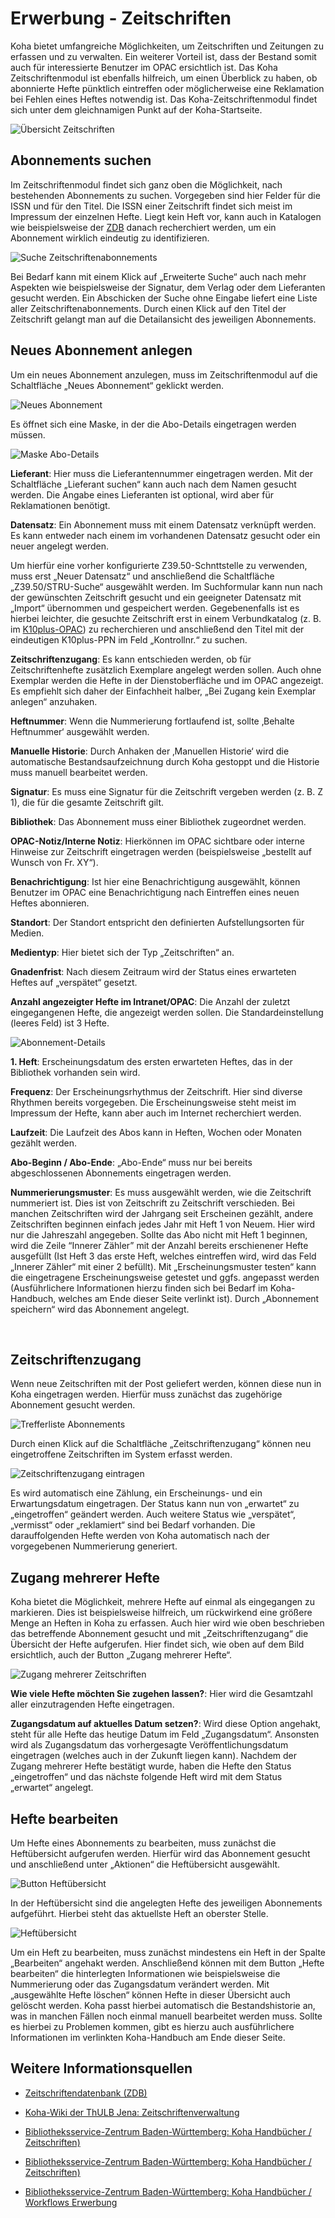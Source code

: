 # Erwerbung - Zeitschriften

Koha bietet umfangreiche Möglichkeiten, um Zeitschriften und Zeitungen zu erfassen und zu verwalten. Ein weiterer Vorteil ist, dass der Bestand somit auch für interessierte Benutzer im OPAC ersichtlich ist.
Das Koha Zeitschriftenmodul ist ebenfalls hilfreich, um einen Überblick zu haben, ob abonnierte Hefte pünktlich eintreffen oder möglicherweise eine Reklamation bei Fehlen eines Heftes notwendig ist. Das Koha-Zeitschriftenmodul findet sich unter dem gleichnamigen Punkt auf der Koha-Startseite.

![Übersicht Zeitschriften](../Images/EW_zsuebers.PNG)


## Abonnements suchen
Im Zeitschriftenmodul findet sich ganz oben die Möglichkeit, nach bestehenden Abonnements zu suchen. Vorgegeben sind hier Felder für die ISSN und für den Titel. Die ISSN einer Zeitschrift findet sich meist im Impressum der einzelnen Hefte. Liegt kein Heft vor, kann auch in Katalogen wie beispielsweise der <a href="https://zdb-katalog.de/index.xhtml">ZDB</a> danach recherchiert werden, um ein Abonnement wirklich eindeutig zu identifizieren.

![Suche Zeitschriftenabonnements](../Images/EW_zssuche.PNG)
 
Bei Bedarf kann mit einem Klick auf „Erweiterte Suche“ auch nach mehr Aspekten wie beispielsweise der Signatur, dem Verlag oder dem Lieferanten gesucht werden. Ein Abschicken der Suche ohne Eingabe liefert eine Liste aller Zeitschriftenabonnements.
Durch einen Klick auf den Titel der Zeitschrift gelangt man auf die Detailansicht des jeweiligen Abonnements.

## Neues Abonnement anlegen
 
Um ein neues Abonnement anzulegen, muss im Zeitschriftenmodul auf die Schaltfläche „Neues Abonnement“ geklickt werden.

![Neues Abonnement](../Images/EW_zsaboneu.PNG)

 
Es öffnet sich eine Maske, in der die Abo-Details eingetragen werden müssen.

![Maske Abo-Details](../Images/EW_zsabodetails.PNG)

 
**Lieferant**: Hier muss die Lieferantennummer eingetragen werden. Mit der Schaltfläche „Lieferant suchen“ kann auch nach dem Namen gesucht werden. Die Angabe eines Lieferanten ist optional, wird aber für Reklamationen benötigt.

**Datensatz**: Ein Abonnement muss mit einem Datensatz verknüpft werden. Es kann entweder nach einem im vorhandenen Datensatz gesucht oder ein neuer angelegt werden.

Um hierfür eine vorher konfigurierte Z39.50-Schnttstelle zu verwenden, muss erst „Neuer Datensatz“ und anschließend die Schaltfläche „Z39.50/STRU-Suche“ ausgewählt werden. Im Suchformular kann nun nach der gewünschten Zeitschrift gesucht und ein geeigneter Datensatz mit „Import“ übernommen und gespeichert werden. Gegebenenfalls ist es hierbei leichter, die gesuchte Zeitschrift erst in einem Verbundkatalog (z. B. im <a href="https://opac.k10plus.de/">K10plus-OPAC</a>) zu recherchieren und anschließend den Titel mit der eindeutigen K10plus-PPN im Feld „Kontrollnr.“ zu suchen.

**Zeitschriftenzugang**: Es kann entschieden werden, ob für Zeitschriftenhefte zusätzlich Exemplare angelegt werden sollen. Auch ohne Exemplar werden die Hefte in der Dienstoberfläche und im OPAC angezeigt. Es empfiehlt sich daher der Einfachheit halber, „Bei Zugang kein Exemplar anlegen“ anzuhaken.

**Heftnummer**: Wenn die Nummerierung fortlaufend ist, sollte ‚Behalte Heftnummer‘ ausgewählt werden.

**Manuelle Historie**: Durch Anhaken der ‚Manuellen Historie‘ wird die automatische Bestandsaufzeichnung durch Koha gestoppt und die Historie muss manuell bearbeitet werden.

**Signatur**: Es muss eine Signatur für die Zeitschrift vergeben werden (z. B. Z 1), die für die gesamte Zeitschrift gilt.

**Bibliothek**: Das Abonnement muss einer Bibliothek zugeordnet werden.

**OPAC-Notiz/Interne Notiz**: Hierkönnen im OPAC sichtbare oder interne Hinweise zur Zeitschrift eingetragen werden (beispielsweise „bestellt auf Wunsch von Fr. XY“).

**Benachrichtigung**: Ist hier eine Benachrichtigung ausgewählt, können Benutzer im OPAC eine Benachrichtigung nach Eintreffen eines neuen Heftes abonnieren.

**Standort**: Der Standort entspricht den definierten Aufstellungsorten für Medien.

**Medientyp**: Hier bietet sich der Typ „Zeitschriften“ an.

**Gnadenfrist**: Nach diesem Zeitraum wird der Status eines erwarteten Heftes auf „verspätet“ gesetzt.

**Anzahl angezeigter Hefte im Intranet/OPAC**: Die Anzahl der zuletzt eingegangenen Hefte, die angezeigt werden sollen. Die Standardeinstellung (leeres Feld) ist 3 Hefte.

![Abonnement-Details](../Images/EW_zsabomaske.PNG)

 
**1. Heft**: Erscheinungsdatum des ersten erwarteten Heftes, das in der Bibliothek vorhanden sein wird.

**Frequenz**: Der Erscheinungsrhythmus der Zeitschrift. Hier sind diverse Rhythmen bereits vorgegeben. Die Erscheinungsweise steht meist im Impressum der Hefte, kann aber auch im Internet recherchiert werden.

**Laufzeit**: Die Laufzeit des Abos kann in Heften, Wochen oder Monaten gezählt werden.

**Abo-Beginn / Abo-Ende**: „Abo-Ende“ muss nur bei bereits abgeschlossenen Abonnements eingetragen werden. 

**Nummerierungsmuster**: Es muss ausgewählt werden, wie die Zeitschrift nummeriert ist. Dies ist von Zeitschrift zu Zeitschrift verschieden. Bei manchen Zeitschriften wird der Jahrgang seit Erscheinen gezählt, andere Zeitschriften beginnen einfach jedes Jahr mit Heft 1 von Neuem. Hier wird nur die Jahreszahl angegeben. 
Sollte das Abo nicht mit Heft 1 beginnen, wird die Zeile “Innerer Zähler” mit der Anzahl bereits erschienener Hefte ausgefüllt (Ist Heft 3 das erste Heft, welches eintreffen wird, wird das Feld „Innerer Zähler“ mit einer 2 befüllt). Mit „Erscheinungsmuster testen“ kann die eingetragene Erscheinungsweise getestet und ggfs. angepasst werden (Ausführlichere Informationen hierzu finden sich bei Bedarf im Koha-Handbuch, welches am Ende dieser Seite verlinkt ist).
Durch „Abonnement speichern“ wird das Abonnement angelegt.

 
## Zeitschriftenzugang
Wenn neue Zeitschriften mit der Post geliefert werden, können diese nun in Koha eingetragen werden. Hierfür muss zunächst das zugehörige Abonnement gesucht werden.

![Trefferliste Abonnements](../Images/EW_zsaboliste.PNG)

 
Durch einen Klick auf die Schaltfläche „Zeitschriftenzugang“ können neu eingetroffene Zeitschriften im System erfasst werden.

![Zeitschriftenzugang eintragen](../Images/EW_zszugang.PNG)

 
Es wird automatisch eine Zählung, ein Erscheinungs- und ein Erwartungsdatum eingetragen. Der Status kann nun von „erwartet“ zu „eingetroffen“ geändert werden. Auch weitere Status wie „verspätet“, „vermisst“ oder „reklamiert“ sind bei Bedarf vorhanden. Die darauffolgenden Hefte werden von Koha automatisch nach der vorgegebenen Nummerierung generiert.

## Zugang mehrerer Hefte

Koha bietet die Möglichkeit, mehrere Hefte auf einmal als eingegangen zu markieren. Dies ist beispielsweise hilfreich, um rückwirkend eine größere Menge an Heften in Koha zu erfassen.
Auch hier wird wie oben beschrieben das betreffende Abonnement gesucht und mit „Zeitschriftenzugang“ die Übersicht der Hefte aufgerufen. Hier findet sich, wie oben auf dem Bild ersichtlich, auch der Button „Zugang mehrerer Hefte“. 
 

 ![Zugang mehrerer Zeitschriften](../Images/EW_zsmehrere.PNG)

**Wie viele Hefte möchten Sie zugehen lassen?**: Hier wird die Gesamtzahl aller einzutragenden Hefte eingetragen. 

**Zugangsdatum auf aktuelles Datum setzen?**: Wird diese Option angehakt, steht für alle Hefte das heutige Datum im Feld „Zugangsdatum“. Ansonsten wird als Zugangsdatum das vorhergesagte Veröffentlichungsdatum eingetragen (welches auch in der Zukunft liegen kann).
Nachdem der Zugang mehrerer Hefte bestätigt wurde, haben die Hefte den Status „eingetroffen“ und das nächste folgende Heft wird mit dem Status „erwartet“ angelegt.

## Hefte bearbeiten

Um Hefte eines Abonnements zu bearbeiten, muss zunächst die Heftübersicht aufgerufen werden. Hierfür wird das Abonnement gesucht und anschließend unter „Aktionen“ die Heftübersicht ausgewählt.
 

![Button Heftübersicht](../Images/EW_zsheftuerbersicht.PNG)

In der Heftübersicht sind die angelegten Hefte des jeweiligen Abonnements aufgeführt. Hierbei steht das aktuellste Heft an oberster Stelle. 
 

![Heftübersicht](../Images/EW_zsabohefte.PNG)

Um ein Heft zu bearbeiten, muss zunächst mindestens ein Heft in der Spalte „Bearbeiten“ angehakt werden. Anschließend können mit dem Button „Hefte bearbeiten“ die hinterlegten Informationen wie beispielsweise die Nummerierung oder das Zugangsdatum verändert werden. Mit „ausgewählte Hefte löschen“ können Hefte in dieser Übersicht auch gelöscht werden. Koha passt hierbei automatisch die Bestandshistorie an, was in manchen Fällen noch einmal manuell bearbeitet werden muss. Sollte es hierbei zu Problemen kommen, gibt es hierzu auch ausführlichere Informationen im verlinkten Koha-Handbuch am Ende dieser Seite.


## Weitere Informationsquellen

* <a href="https://zdb-katalog.de/">Zeitschriftendatenbank (ZDB)</a>

* <a href="https://koha-wiki.thulb.uni-jena.de/zeitschriftenverwaltung/">Koha-Wiki der ThULB Jena: Zeitschriftenverwaltung</a>
* <a href="https://wiki.bsz-bw.de/download/attachments/17565617/20-05_Handbuch_Zeitschriftenverwaltung.pdf?version=1&modificationDate=1611932107093&api=v2"> Bibliotheksservice-Zentrum Baden-Württemberg: Koha Handbücher / Zeitschriften)</a>
* <a href="https://wiki.bsz-bw.de/download/attachments/17565617/20-05_Handbuch_Zeitschriftenverwaltung.pdf?version=1&modificationDate=1611932107093&api=v2"> Bibliotheksservice-Zentrum Baden-Württemberg: Koha Handbücher / Zeitschriften)</a>
* <a href="https://wiki.bsz-bw.de/pages/viewpage.action?pageId=17565617&preview=/17565617/19827231/18-11_Workflows_Erwerbung.pdf">Bibliotheksservice-Zentrum Baden-Württemberg: Koha Handbücher / Workflows Erwerbung</a>
